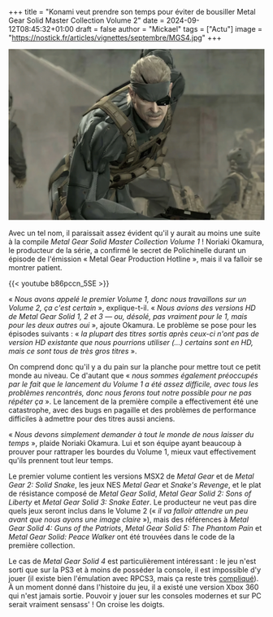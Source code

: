 +++
title = "Konami veut prendre son temps pour éviter de bousiller Metal Gear Solid Master Collection Volume 2"
date = 2024-09-12T08:45:32+01:00
draft = false
author = "Mickael"
tags = ["Actu"]
image = "https://nostick.fr/articles/vignettes/septembre/MGS4.jpg"
+++

![Metal Gear Solid 4](MGS4.jpg "Old Snake, bon pied bon œil (un seul).")

Avec un tel nom, il paraissait assez évident qu'il y aurait au moins une suite à la compile *Metal Gear Solid Master Collection Volume 1* ! Noriaki Okamura, le producteur de la série, a confirmé le secret de Polichinelle durant un épisode de l'émission « Metal Gear Production Hotline », mais il va falloir se montrer patient.

{{< youtube b86pccn_5SE >}} 

« *Nous avons appelé le premier Volume 1, donc nous travaillons sur un Volume 2, ça c'est certain* », explique-t-il. « *Nous avions des versions HD de Metal Gear Solid 1, 2 et 3 — ou, désolé, pas vraiment pour le 1, mais pour les deux autres oui* », ajoute Okamura. Le problème se pose pour les épisodes suivants : « *la plupart des titres sortis après ceux-ci n'ont pas de version HD existante que nous pourrions utiliser (…) certains sont en HD, mais ce sont tous de très gros titres* ».

On comprend donc qu'il y a du pain sur la planche pour mettre tout ce petit monde au niveau. Ce d'autant que « *nous sommes également préoccupés par le fait que le lancement du Volume 1 a été assez difficile, avec tous les problèmes rencontrés, donc nous ferons tout notre possible pour ne pas répéter ça* ». Le lancement de la première compile a effectivement été une catastrophe, avec des bugs en pagaille et des problèmes de performance difficiles à admettre pour des titres aussi anciens.

« *Nous devons simplement demander à tout le monde de nous laisser du temps* », plaide Noriaki Okamura. Lui et son équipe ayant beaucoup à prouver pour rattraper les bourdes du Volume 1, mieux vaut effectivement qu'ils prennent tout leur temps.

Le premier volume contient les versions MSX2 de *Metal Gear* et de *Metal Gear 2: Solid Snake*, les jeux NES *Metal Gear* et *Snake's Revenge*, et le plat de résistance composé de *Metal Gear Solid*, *Metal Gear Solid 2: Sons of Liberty* et *Metal Gear Solid 3: Snake Eater*. Le producteur ne veut pas dire quels jeux seront inclus dans le Volume 2 (« *il va falloir attendre un peu avant que nous ayons une image claire* »), mais des références à *Metal Gear Solid 4: Guns of the Patriots*, *Metal Gear Solid 5: The Phantom Pain* et *Metal Gear Solid: Peace Walker* ont été trouvées dans le code de la première collection.

Le cas de *Metal Gear Solid 4* est particulièrement intéressant : le jeu n'est sorti que sur la PS3 et à moins de posséder la console, il est impossible d'y jouer (il existe bien l'émulation avec RPCS3, mais ça reste très [compliqué](https://www.youtube.com/watch?v=zS1Vtqhxpok)). À un moment donné dans l'histoire du jeu, il a existé une version Xbox 360 qui n'est jamais sortie. Pouvoir y jouer sur les consoles modernes et sur PC serait vraiment sensass' ! On croise les doigts.